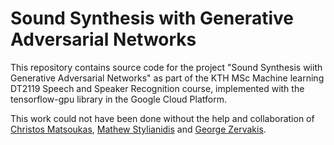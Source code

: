 # Sound Synthesis with Generative Adversarial Networks  

This repository contains source code for the project  "Sound Synthesis wiith Generative Adversarial Networks" as part of the KTH MSc Machine learning DT2119 Speech and Speaker Recognition course, implemented with the tensorflow-gpu library in the Google Cloud Platform.  

This work could not have been done without the help and collaboration of [Christos Matsoukas](https://github.com/ChrisMats), [Mathew Stylianidis](https://github.com/MathewStylianidis) and [George Zervakis](https://github.com/gonconist).
